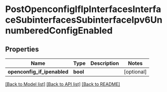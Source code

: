 # PostOpenconfigIfIpInterfacesInterfaceSubinterfacesSubinterfaceIpv6UnnumberedConfigEnabled

## Properties
Name | Type | Description | Notes
------------ | ------------- | ------------- | -------------
**openconfig_if_ipenabled** | **bool** |  | [optional] 

[[Back to Model list]](../README.md#documentation-for-models) [[Back to API list]](../README.md#documentation-for-api-endpoints) [[Back to README]](../README.md)


